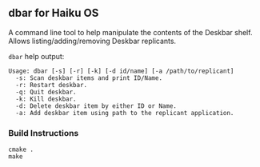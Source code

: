 ## dbar for Haiku OS

A command line tool to help manipulate the contents of the Deskbar shelf.  Allows listing/adding/removing Deskbar replicants.

`dbar` help output:
```
Usage: dbar [-s] [-r] [-k] [-d id/name] [-a /path/to/replicant]
  -s: Scan deskbar items and print ID/Name.
  -r: Restart deskbar.
  -q: Quit deskbar.
  -k: Kill deskbar.
  -d: Delete deskbar item by either ID or Name.
  -a: Add deskbar item using path to the replicant application.
```

### Build Instructions

```
cmake .
make
```
